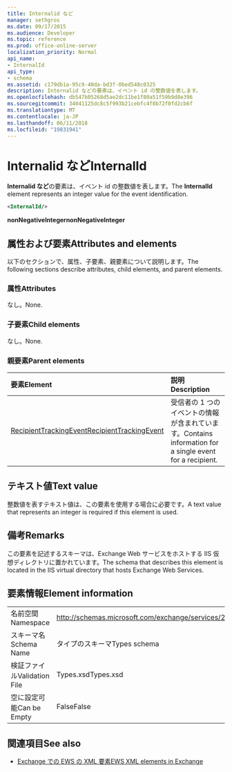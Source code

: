```yaml
---
title: Internalid など
manager: sethgros
ms.date: 09/17/2015
ms.audience: Developer
ms.topic: reference
ms.prod: office-online-server
localization_priority: Normal
api_name:
- InternalId
api_type:
- schema
ms.assetid: c179db1a-95c9-40da-bd3f-0bed548c0325
description: Internalid などの要素は、イベント id の整数値を表します。
ms.openlocfilehash: db547b05268d5ae2dc11be1f80a51f59b9d8e396
ms.sourcegitcommit: 34041125dc8c5f993b21cebfc4f8b72f0fd2cb6f
ms.translationtype: MT
ms.contentlocale: ja-JP
ms.lasthandoff: 06/11/2018
ms.locfileid: "19831941"
---
```

# <a name="internalid"></a><span data-ttu-id="4c4df-103">Internalid など</span><span class="sxs-lookup"><span data-stu-id="4c4df-103">InternalId</span></span>

<span data-ttu-id="4c4df-104">**Internalid など**の要素は、イベント id の整数値を表します。</span><span class="sxs-lookup"><span data-stu-id="4c4df-104">The **InternalId** element represents an integer value for the event identification.</span></span> 
  
```XML
<InternalId/>
```

 <span data-ttu-id="4c4df-105">**nonNegativeInteger**</span><span class="sxs-lookup"><span data-stu-id="4c4df-105">**nonNegativeInteger**</span></span>
## <a name="attributes-and-elements"></a><span data-ttu-id="4c4df-106">属性および要素</span><span class="sxs-lookup"><span data-stu-id="4c4df-106">Attributes and elements</span></span>

<span data-ttu-id="4c4df-107">以下のセクションで、属性、子要素、親要素について説明します。</span><span class="sxs-lookup"><span data-stu-id="4c4df-107">The following sections describe attributes, child elements, and parent elements.</span></span>
  
### <a name="attributes"></a><span data-ttu-id="4c4df-108">属性</span><span class="sxs-lookup"><span data-stu-id="4c4df-108">Attributes</span></span>

<span data-ttu-id="4c4df-109">なし。</span><span class="sxs-lookup"><span data-stu-id="4c4df-109">None.</span></span>
  
### <a name="child-elements"></a><span data-ttu-id="4c4df-110">子要素</span><span class="sxs-lookup"><span data-stu-id="4c4df-110">Child elements</span></span>

<span data-ttu-id="4c4df-111">なし。</span><span class="sxs-lookup"><span data-stu-id="4c4df-111">None.</span></span>
  
### <a name="parent-elements"></a><span data-ttu-id="4c4df-112">親要素</span><span class="sxs-lookup"><span data-stu-id="4c4df-112">Parent elements</span></span>

|<span data-ttu-id="4c4df-113">**要素**</span><span class="sxs-lookup"><span data-stu-id="4c4df-113">**Element**</span></span>|<span data-ttu-id="4c4df-114">**説明**</span><span class="sxs-lookup"><span data-stu-id="4c4df-114">**Description**</span></span>|
|:-----|:-----|
|[<span data-ttu-id="4c4df-115">RecipientTrackingEvent</span><span class="sxs-lookup"><span data-stu-id="4c4df-115">RecipientTrackingEvent</span></span>](recipienttrackingevent.md) <br/> |<span data-ttu-id="4c4df-116">受信者の 1 つのイベントの情報が含まれています。</span><span class="sxs-lookup"><span data-stu-id="4c4df-116">Contains information for a single event for a recipient.</span></span>  <br/> |
   
## <a name="text-value"></a><span data-ttu-id="4c4df-117">テキスト値</span><span class="sxs-lookup"><span data-stu-id="4c4df-117">Text value</span></span>

<span data-ttu-id="4c4df-118">整数値を表すテキスト値は、この要素を使用する場合に必要です。</span><span class="sxs-lookup"><span data-stu-id="4c4df-118">A text value that represents an integer is required if this element is used.</span></span>
  
## <a name="remarks"></a><span data-ttu-id="4c4df-119">備考</span><span class="sxs-lookup"><span data-stu-id="4c4df-119">Remarks</span></span>

<span data-ttu-id="4c4df-120">この要素を記述するスキーマは、Exchange Web サービスをホストする IIS 仮想ディレクトリに置かれています。</span><span class="sxs-lookup"><span data-stu-id="4c4df-120">The schema that describes this element is located in the IIS virtual directory that hosts Exchange Web Services.</span></span>
  
## <a name="element-information"></a><span data-ttu-id="4c4df-121">要素情報</span><span class="sxs-lookup"><span data-stu-id="4c4df-121">Element information</span></span>

|||
|:-----|:-----|
|<span data-ttu-id="4c4df-122">名前空間</span><span class="sxs-lookup"><span data-stu-id="4c4df-122">Namespace</span></span>  <br/> |http://schemas.microsoft.com/exchange/services/2006/types  <br/> |
|<span data-ttu-id="4c4df-123">スキーマ名</span><span class="sxs-lookup"><span data-stu-id="4c4df-123">Schema Name</span></span>  <br/> |<span data-ttu-id="4c4df-124">タイプのスキーマ</span><span class="sxs-lookup"><span data-stu-id="4c4df-124">Types schema</span></span>  <br/> |
|<span data-ttu-id="4c4df-125">検証ファイル</span><span class="sxs-lookup"><span data-stu-id="4c4df-125">Validation File</span></span>  <br/> |<span data-ttu-id="4c4df-126">Types.xsd</span><span class="sxs-lookup"><span data-stu-id="4c4df-126">Types.xsd</span></span>  <br/> |
|<span data-ttu-id="4c4df-127">空に設定可能</span><span class="sxs-lookup"><span data-stu-id="4c4df-127">Can be Empty</span></span>  <br/> |<span data-ttu-id="4c4df-128">False</span><span class="sxs-lookup"><span data-stu-id="4c4df-128">False</span></span>  <br/> |
   
## <a name="see-also"></a><span data-ttu-id="4c4df-129">関連項目</span><span class="sxs-lookup"><span data-stu-id="4c4df-129">See also</span></span>



- [<span data-ttu-id="4c4df-130">Exchange での EWS の XML 要素</span><span class="sxs-lookup"><span data-stu-id="4c4df-130">EWS XML elements in Exchange</span></span>](ews-xml-elements-in-exchange.md)

